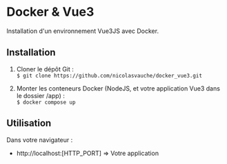 # Docker & Vue3  
Installation d'un environnement Vue3JS avec Docker.  


## Installation  

1. Cloner le dépôt Git :  
`$ git clone https://github.com/nicolasvauche/docker_vue3.git`  

2. Monter les conteneurs Docker (NodeJS, et votre application Vue3 dans le dossier /app) :  
`$ docker compose up`  


## Utilisation  

Dans votre navigateur :  
- http://localhost:[HTTP_PORT] => Votre application  